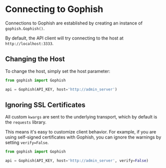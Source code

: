 # Connecting to Gophish

Connections to Gophish are established by creating an instance of `gophish.Gophish()`.

By default, the API client will try connecting to the host at `http://localhost:3333`.

## Changing the Host

To change the host, simply set the host parameter:

``` python
from gophish import Gophish

api = Gophish(API_KEY, host='http://admin_server')
```

## Ignoring SSL Certificates

All custom `kwargs` are sent to the underlying transport, which by default is the `requests` library.

This means it's easy to customize client behavior. For example, if you are using self-signed certificates with Gophish, you can ignore the warnings by setting `verify=False`.

``` python
from gophish import Gophish

api = Gophish(API_KEY, host='http://admin_server', verify=False)
```
